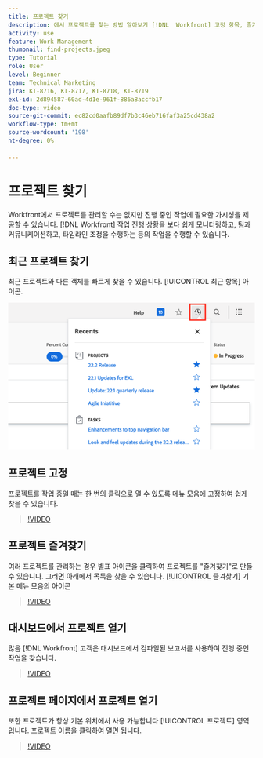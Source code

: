 ```yaml
---
title: 프로젝트 찾기
description: 에서 프로젝트를 찾는 방법 알아보기 [!DNL  Workfront] 고정 항목, 즐겨찾기, 대시보드 및 [!UICONTROL 프로젝트] 페이지를 가리키도록 업데이트하는 중입니다.
activity: use
feature: Work Management
thumbnail: find-projects.jpeg
type: Tutorial
role: User
level: Beginner
team: Technical Marketing
jira: KT-8716, KT-8717, KT-8718, KT-8719
exl-id: 2d894587-60ad-4d1e-961f-886a8accfb17
doc-type: video
source-git-commit: ec82cd0aafb89df7b3c46eb716faf3a25cd438a2
workflow-type: tm+mt
source-wordcount: '198'
ht-degree: 0%

---
```


# 프로젝트 찾기

Workfront에서 프로젝트를 관리할 수는 없지만 진행 중인 작업에 필요한 가시성을 제공할 수 있습니다. [!DNL Workfront] 작업 진행 상황을 보다 쉽게 모니터링하고, 팀과 커뮤니케이션하고, 타임라인 조정을 수행하는 등의 작업을 수행할 수 있습니다.

<!---
In this section, you will learn how to:

Find your projects in [!DNL Workfront]
Make your project visible to stakeholders
Find project communications
Use [!DNL Workfront] features when reviewing the task list to monitor project progress
--->

## 최근 프로젝트 찾기

최근 프로젝트와 다른 객체를 빠르게 찾을 수 있습니다. [!UICONTROL 최근 항목] 아이콘.

![[!UICONTROL 상태] 프로젝트 헤더의 필드 확장됨](assets/recents.png)

## 프로젝트 고정

프로젝트를 작업 중일 때는 한 번의 클릭으로 열 수 있도록 메뉴 모음에 고정하여 쉽게 찾을 수 있습니다.

>[!VIDEO](https://video.tv.adobe.com/v/335038/?quality=12&learn=on)

## 프로젝트 즐겨찾기

여러 프로젝트를 관리하는 경우 별표 아이콘을 클릭하여 프로젝트를 &quot;즐겨찾기&quot;로 만들 수 있습니다. 그러면 아래에서 목록을 찾을 수 있습니다. [!UICONTROL 즐겨찾기] 기본 메뉴 모음의 아이콘

>[!VIDEO](https://video.tv.adobe.com/v/335039/?quality=12&learn=on)


## 대시보드에서 프로젝트 열기

많음 [!DNL Workfront] 고객은 대시보드에서 컴파일된 보고서를 사용하여 진행 중인 작업을 찾습니다.

>[!VIDEO](https://video.tv.adobe.com/v/335041/?quality=12&learn=on)


## 프로젝트 페이지에서 프로젝트 열기

또한 프로젝트가 항상 기본 위치에서 사용 가능합니다 [!UICONTROL 프로젝트] 영역입니다. 프로젝트 이름을 클릭하여 열면 됩니다.

>[!VIDEO](https://video.tv.adobe.com/v/335040/?quality=12&learn=on)
